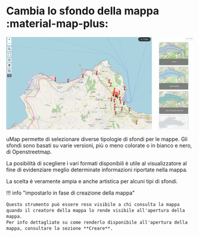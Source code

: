 # Cambia lo sfondo della mappa :material-map-plus:

![](https://raw.githubusercontent.com/opendatasicilia/guida-umap/main/docs/img/esempio-sfondi.PNG)

uMap permette di selezionare diverse tipologie di sfondi per le mappe. Gli sfondi sono basati su varie versioni, più o meno colorate o in bianco e nero, di Openstreetmap.

La posibilità di scegliere i vari formati disponibili è utile al visualizzatore al fine di evidenziare meglio determinate informazioni riportate nella mappa.

La scelta è veramente ampia e anche artistica per alcuni tipi di sfondi.

!!! info "impostarlo in fase di creazione della mappa"

    Questo strumento può essere reso visibile a chi consulta la mappa quando il creatore della mappa lo rende visibile all'apertura della mappa.
    Per info dettagliate su come renderlo disponibile all'apertura della mappa, consultare la sezione **Creare**.
